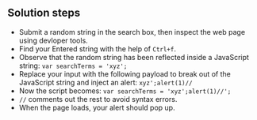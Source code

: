 ## Solution steps

- Submit a random string in the search box, then inspect the web page using devloper tools.
- Find your Entered string with the help of `Ctrl+f`.
- Observe that the random string has been reflected inside a JavaScript string: `var searchTerms = 'xyz';`
- Replace your input with the following payload to break out of the JavaScript string and inject an alert: `xyz';alert(1)//`
- Now the script becomes:  `var searchTerms = 'xyz';alert(1)//';`
- `//` comments out the rest to avoid syntax errors.
- When the page loads, your alert should pop up.
